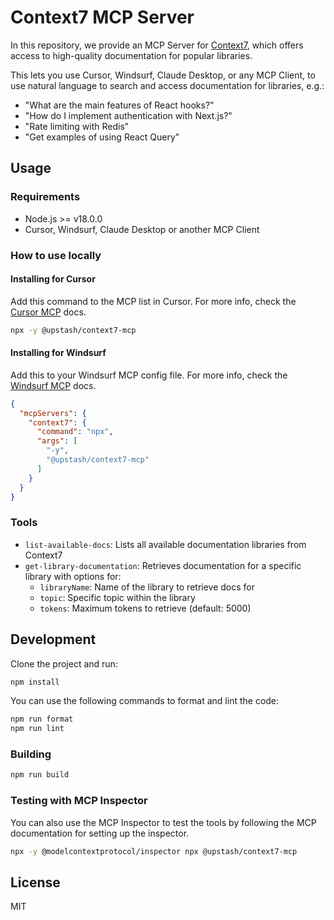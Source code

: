 # Context7 MCP Server

In this repository, we provide an MCP Server for [Context7](https://context7.com), which offers access to high-quality documentation for popular libraries.

This lets you use Cursor, Windsurf, Claude Desktop, or any MCP Client, to use natural language to search and access documentation for libraries, e.g.:

- "What are the main features of React hooks?"
- "How do I implement authentication with Next.js?"
- "Rate limiting with Redis"
- "Get examples of using React Query"

## Usage

### Requirements

- Node.js >= v18.0.0
- Cursor, Windsurf, Claude Desktop or another MCP Client

### How to use locally

#### Installing for Cursor

Add this command to the MCP list in Cursor. For more info, check the [Cursor MCP](https://docs.cursor.com/context/model-context-protocol) docs.

```bash
npx -y @upstash/context7-mcp
```

#### Installing for Windsurf

Add this to your Windsurf MCP config file. For more info, check the [Windsurf MCP](https://docs.windsurf.com/windsurf/mcp) docs.

```json
{
  "mcpServers": {
    "context7": {
      "command": "npx",
      "args": [
        "-y",
        "@upstash/context7-mcp"
      ]
    }
  }
}
```

### Tools

- `list-available-docs`: Lists all available documentation libraries from Context7
- `get-library-documentation`: Retrieves documentation for a specific library with options for:
  - `libraryName`: Name of the library to retrieve docs for
  - `topic`: Specific topic within the library
  - `tokens`: Maximum tokens to retrieve (default: 5000)

## Development

Clone the project and run:

```bash
npm install
```

You can use the following commands to format and lint the code:

```bash
npm run format
npm run lint
```

### Building

```bash
npm run build
```

### Testing with MCP Inspector

You can also use the MCP Inspector to test the tools by following the MCP documentation for setting up the inspector.

```bash
npx -y @modelcontextprotocol/inspector npx @upstash/context7-mcp
```

## License

MIT
